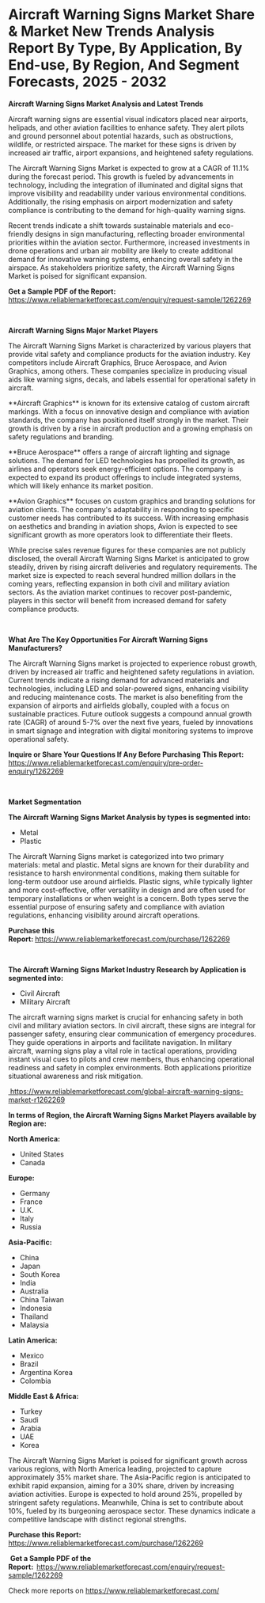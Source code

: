 <p><h1>Aircraft Warning Signs Market Share & Market New Trends Analysis Report By Type, By Application, By End-use, By Region, And Segment Forecasts, 2025 - 2032</h1></p><p><strong>Aircraft Warning Signs Market Analysis and Latest Trends</strong></p>
<p><p>Aircraft warning signs are essential visual indicators placed near airports, helipads, and other aviation facilities to enhance safety. They alert pilots and ground personnel about potential hazards, such as obstructions, wildlife, or restricted airspace. The market for these signs is driven by increased air traffic, airport expansions, and heightened safety regulations. </p><p>The Aircraft Warning Signs Market is expected to grow at a CAGR of 11.1% during the forecast period. This growth is fueled by advancements in technology, including the integration of illuminated and digital signs that improve visibility and readability under various environmental conditions. Additionally, the rising emphasis on airport modernization and safety compliance is contributing to the demand for high-quality warning signs. </p><p>Recent trends indicate a shift towards sustainable materials and eco-friendly designs in sign manufacturing, reflecting broader environmental priorities within the aviation sector. Furthermore, increased investments in drone operations and urban air mobility are likely to create additional demand for innovative warning systems, enhancing overall safety in the airspace. As stakeholders prioritize safety, the Aircraft Warning Signs Market is poised for significant expansion.</p></p>
<p><strong>Get a Sample PDF of the Report:&nbsp;</strong> <a href="https://www.reliablemarketforecast.com/enquiry/request-sample/1262269?utm_campaign=3327&utm_medium=2&utm_source=Github&utm_content=ia&utm_term=30032025&utm_id=aircraft-warning-signs">https://www.reliablemarketforecast.com/enquiry/request-sample/1262269</a></p>
<p>&nbsp;</p>
<p><strong>Aircraft Warning Signs Major Market Players</strong></p>
<p><p>The Aircraft Warning Signs Market is characterized by various players that provide vital safety and compliance products for the aviation industry. Key competitors include Aircraft Graphics, Bruce Aerospace, and Avion Graphics, among others. These companies specialize in producing visual aids like warning signs, decals, and labels essential for operational safety in aircraft.</p><p>**Aircraft Graphics** is known for its extensive catalog of custom aircraft markings. With a focus on innovative design and compliance with aviation standards, the company has positioned itself strongly in the market. Their growth is driven by a rise in aircraft production and a growing emphasis on safety regulations and branding.</p><p>**Bruce Aerospace** offers a range of aircraft lighting and signage solutions. The demand for LED technologies has propelled its growth, as airlines and operators seek energy-efficient options. The company is expected to expand its product offerings to include integrated systems, which will likely enhance its market position.</p><p>**Avion Graphics** focuses on custom graphics and branding solutions for aviation clients. The company's adaptability in responding to specific customer needs has contributed to its success. With increasing emphasis on aesthetics and branding in aviation shops, Avion is expected to see significant growth as more operators look to differentiate their fleets.</p><p>While precise sales revenue figures for these companies are not publicly disclosed, the overall Aircraft Warning Signs Market is anticipated to grow steadily, driven by rising aircraft deliveries and regulatory requirements. The market size is expected to reach several hundred million dollars in the coming years, reflecting expansion in both civil and military aviation sectors. As the aviation market continues to recover post-pandemic, players in this sector will benefit from increased demand for safety compliance products.</p></p>
<p>&nbsp;</p>
<p><strong>What Are The Key Opportunities For Aircraft Warning Signs Manufacturers?</strong></p>
<p><p>The Aircraft Warning Signs market is projected to experience robust growth, driven by increased air traffic and heightened safety regulations in aviation. Current trends indicate a rising demand for advanced materials and technologies, including LED and solar-powered signs, enhancing visibility and reducing maintenance costs. The market is also benefiting from the expansion of airports and airfields globally, coupled with a focus on sustainable practices. Future outlook suggests a compound annual growth rate (CAGR) of around 5-7% over the next five years, fueled by innovations in smart signage and integration with digital monitoring systems to improve operational safety.</p></p>
<p><strong>Inquire or Share Your Questions If Any Before Purchasing This Report:</strong> <a href="https://www.reliablemarketforecast.com/enquiry/pre-order-enquiry/1262269?utm_campaign=3327&utm_medium=2&utm_source=Github&utm_content=ia&utm_term=30032025&utm_id=aircraft-warning-signs">https://www.reliablemarketforecast.com/enquiry/pre-order-enquiry/1262269</a></p>
<p>&nbsp;</p>
<p><strong>Market Segmentation</strong></p>
<p><strong>The Aircraft Warning Signs Market Analysis by types is segmented into:</strong></p>
<p><ul><li>Metal</li><li>Plastic</li></ul></p>
<p><p>The Aircraft Warning Signs market is categorized into two primary materials: metal and plastic. Metal signs are known for their durability and resistance to harsh environmental conditions, making them suitable for long-term outdoor use around airfields. Plastic signs, while typically lighter and more cost-effective, offer versatility in design and are often used for temporary installations or when weight is a concern. Both types serve the essential purpose of ensuring safety and compliance with aviation regulations, enhancing visibility around aircraft operations.</p></p>
<p><strong>Purchase this Report:&nbsp;</strong><a href="https://www.reliablemarketforecast.com/purchase/1262269?utm_campaign=3327&utm_medium=2&utm_source=Github&utm_content=ia&utm_term=30032025&utm_id=aircraft-warning-signs">https://www.reliablemarketforecast.com/purchase/1262269</a></p>
<p>&nbsp;</p>
<p><strong>The Aircraft Warning Signs Market Industry Research by Application is segmented into:</strong></p>
<p><ul><li>Civil Aircraft</li><li>Military Aircraft</li></ul></p>
<p><p>The aircraft warning signs market is crucial for enhancing safety in both civil and military aviation sectors. In civil aircraft, these signs are integral for passenger safety, ensuring clear communication of emergency procedures. They guide operations in airports and facilitate navigation. In military aircraft, warning signs play a vital role in tactical operations, providing instant visual cues to pilots and crew members, thus enhancing operational readiness and safety in complex environments. Both applications prioritize situational awareness and risk mitigation.</p></p>
<p><a href="https://www.reliablemarketforecast.com/global-aircraft-warning-signs-market-r1262269?utm_campaign=3327&utm_medium=2&utm_source=Github&utm_content=ia&utm_term=30032025&utm_id=aircraft-warning-signs">&nbsp;https://www.reliablemarketforecast.com/global-aircraft-warning-signs-market-r1262269</a></p>
<p><strong>In terms of Region, the Aircraft Warning Signs Market Players available by Region are:</strong></p>
<p>
    <p> <strong> North America: </strong>
        <ul>
            <li>United States</li>
            <li>Canada</li>
        </ul>
        </p> 
    <p> <strong> Europe: </strong>
        <ul>
            <li>Germany</li>
            <li>France</li>
            <li>U.K.</li>
            <li>Italy</li>
            <li>Russia</li>
        </ul>
        </p> 
    <p> <strong> Asia-Pacific: </strong>
        <ul>
            <li>China</li>
            <li>Japan</li>
            <li>South Korea</li>
            <li>India</li>
            <li>Australia</li>
            <li>China Taiwan</li>
            <li>Indonesia</li>
            <li>Thailand</li>
            <li>Malaysia</li>
        </ul>
        </p> 
    <p> <strong> Latin America: </strong>
        <ul>
            <li>Mexico</li>
            <li>Brazil</li>
            <li>Argentina Korea</li>
            <li>Colombia</li>
        </ul>
        </p> 
    <p> <strong> Middle East & Africa: </strong>
        <ul>
            <li>Turkey</li>
            <li>Saudi</li>
            <li>Arabia</li>
            <li>UAE</li>
            <li>Korea</li>
        </ul>
    </p>
    </p>
<p><p>The Aircraft Warning Signs Market is poised for significant growth across various regions, with North America leading, projected to capture approximately 35% market share. The Asia-Pacific region is anticipated to exhibit rapid expansion, aiming for a 30% share, driven by increasing aviation activities. Europe is expected to hold around 25%, propelled by stringent safety regulations. Meanwhile, China is set to contribute about 10%, fueled by its burgeoning aerospace sector. These dynamics indicate a competitive landscape with distinct regional strengths.</p></p>
<p><strong>Purchase this Report: </strong><a href="https://www.reliablemarketforecast.com/purchase/1262269?utm_campaign=3327&utm_medium=2&utm_source=Github&utm_content=ia&utm_term=30032025&utm_id=aircraft-warning-signs">https://www.reliablemarketforecast.com/purchase/1262269</a></p>
<p>&nbsp;<strong>Get a Sample PDF of the Report:&nbsp;&nbsp;</strong><a href="https://www.reliablemarketforecast.com/enquiry/request-sample/1262269?utm_campaign=3327&utm_medium=2&utm_source=Github&utm_content=ia&utm_term=30032025&utm_id=aircraft-warning-signs">https://www.reliablemarketforecast.com/enquiry/request-sample/1262269</a></p>
<p><strong></strong></p>
<p>Check more reports on <a href="https://www.reliablemarketforecast.com/?utm_campaign=3327&utm_medium=2&utm_source=Github&utm_content=ia&utm_term=30032025&utm_id=aircraft-warning-signs">https://www.reliablemarketforecast.com/</a></p>